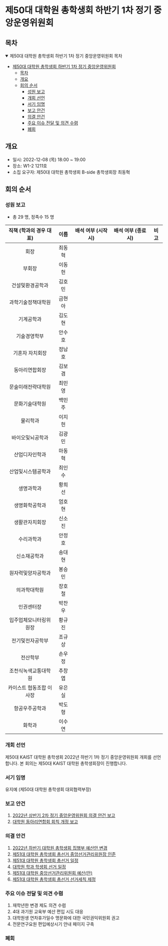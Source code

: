 제50대 대학원 총학생회 하반기 1차 정기 중앙운영위원회 
===

## 목차

<details open>
<summary>제50대 대학원 총학생회 하반기 1차 정기 중앙운영위원회 목차</summary>
  
- [제50대 대학원 총학생회 하반기 1차 정기 중앙운영위원회](#제50대-대학원-총학생회-하반기-1차-정기-중앙운영위원회)
	- [목차](#목차)
	- [개요](#개요)
	- [회의 순서](#회의-순서)
		- [성원 보고](#성원-보고)
		- [개회 선언](#개회-선언)
		- [서기 임명](#서기-임명)
		- [보고 안건](#보고-안건)
		- [의결 안건](#의결-안건)
		- [주요 이슈 전달 및 의견 수렴](#주요-이슈-전달-및-의견-수렴)
		- [폐회](#폐회)
</details>

## 개요 

- 일시: 2022-12-08 (목) 18:00 ~ 19:00
- 장소: W1-2 1211호
- 소집 요구자: 제50대 대학원 총학생회 B-side 총학생회장 최동혁 

## 회의 순서
### 성원 보고

- 총 29 명, 정족수 15 명  

| 직책 (학과의 경우 대표) | 이름 | 배석 여부 (시작 시) | 배석 여부 (종료 시) | 비고 | 
|:---:|:---:|:---:|:---:|:---:|
| 회장 | 최동혁 |  |  | | 
| 부회장 | 이동헌 |  |  | |
| 건설및환경공학과 | 김호민 |  |  | |
| 과학기술정책대학원 | 금현아 |  |  | |
| 기계공학과 | 김도현 |  |  | |
| 기술경영학부 | 안수호 |  |  | |
| 기혼자 자치회장 | 정남호 |  |  | |
| 동아리연합회장 | 김보겸 |  |  | |
| 문술미래전략대학원 | 최민영 |  |  | |
| 문화기술대학원 | 백민주 |  |  | |
| 물리학과 | 이지헌 |  |  | |
| 바이오및뇌공학과 | 김광민 |  |  | |
| 산업디자인학과 | 마동혁 |  |  | |
| 산업및시스템공학과 | 최인수 |  |  | |
| 생명과학과 | 황희선 |  |  |  |
| 생명화학공학과 | 엄호현 |  |  | |
| 생활관자치회장 | 신소진 |  |  | |
| 수리과학과 | 안정호 |  |  | |
| 신소재공학과 | 송대현 |  |  | |
| 원자력및양자공학과 | 봉승민 |  |  | |
| 의과학대학원 | 장호철 |  |  | |
| 인권센터장 | 박찬우 |  |  | |
| 입주업체모니터링위원장 | 황규진 |  |  | |
| 전기및전자공학부 | 조규상 |  |  | |
| 전산학부 | 손우정 |  |  | |
| 조천식녹색교통대학원 | 추창엽 |  | | |
| 카이스트 협동조합 이사장 | 유은실 |  |  | |
| 항공우주공학과 | 박도형 |  |  | |
| 화학과 | 이수연 |  |  | |

### 개회 선언
제50대 KAIST 대학원 총학생회 2022년 하반기 1차 정기 중앙운영위원회 개회를 선언합니다. 본 회의는 제50대 KAIST 대학원 총학생회장이 진행합니다.

### 서기 임명
유지예 (제50대 대학원 총학생회 대외협력부장) 

### 보고 안건
1. [2022년 상반기 2차 정기 중앙운영위원회 의결 안건 보고](보고안건/2022년-상반기-2차-중앙운영위원회-의결-안건-보고.md)
2. [대학원 동아리연합회 회칙 개정 보고](보고안건/대학원-동아리연합회-회칙-개정-보고.md)

### 의결 안건
1. [2022년 하반기 대학원 총학생회 집행부 예산안 변경](의결안건/2022년-하반기-대학원-총학생회-집행부-예산안-변경.md)
2. [제51대 대학원 총학생회 총선거 중앙선거관리위원장 인준](의결안건/제51대-대학원-총학생회-총선거-중앙선거관리위원장-인준.md)
3. [제51대 대학원 총학생회 총선거 일정](의결안건/제51대-대학원-총학생회-총선거-일정.md)
4. [대학원 학과 학생회 선거 일정](의결안건/대학원-학과-학생회-선거-일정.md)
5. [제51대 대학원 중앙선거관리위원회 예산(안)](의결안건/제51대-대학원-중앙선거관리위원회-예산(안).md)
6. [제51대 대학원 총학생회 총선거 선거세칙 제정](의결안건/제51대-대학원-총학생회-총선거-선거세칙-제정.md)


### 주요 이슈 전달 및 의견 수렴
1. 재학년한 변경 제도 의견 수렴
2. 4대 과기원 교육부 예산 편입 시도 대응
3. 대학원생 연차휴가일수 명문화에 대한 국민권익위원회 권고
4. 전문연구요원 편입예상시기 안내 페이지 구축

### 폐회

